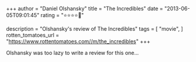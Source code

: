 +++
author = "Daniel Olshansky"
title = "The Incredibles"
date = "2013-06-05T09:01:45"
rating = "⭐⭐⭐⭐🌟"

description = "Olshansky's review of The Incredibles"
tags = [
    "movie",
]
rotten_tomatoes_url = "https://www.rottentomatoes.com//m/the_incredibles"
+++

Olshansky was too lazy to write a review for this one...
